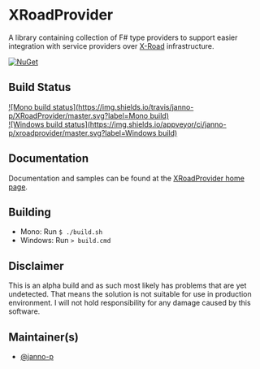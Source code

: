 # XRoadProvider

A library containing collection of F# type providers to support easier integration with service providers over
[X-Road](http://x-road.eu) infrastructure.

[![NuGet](https://buildstats.info/nuget/XRoadProvider?includePreReleases=true)](https://www.nuget.org/packages/XRoadProvider/)

## Build Status

[![Mono build status](https://img.shields.io/travis/janno-p/XRoadProvider/master.svg?label=Mono build)](https://travis-ci.org/janno-p/XRoadProvider/)  
[![Windows build status](https://img.shields.io/appveyor/ci/janno-p/xroadprovider/master.svg?label=Windows build)](https://ci.appveyor.com/project/janno-p/xroadprovider)  

## Documentation

Documentation and samples can be found at the [XRoadProvider home page](http://janno-p.github.com/XRoadProvider/).

## Building

* Mono: Run `$ ./build.sh`
* Windows: Run `> build.cmd`

## Disclaimer

This is an alpha build and as such most likely has problems that are yet undetected. That means the solution is not suitable
for use in production environment. I will not hold responsibility for any damage caused by this software.

## Maintainer(s)

* [@janno-p](https://github.com/janno-p)
